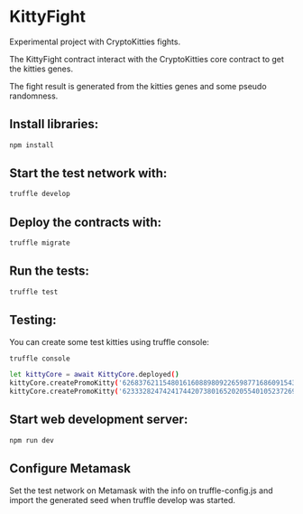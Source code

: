 # KittyFight

Experimental project with CryptoKitties fights.

The KittyFight contract interact with the CryptoKitties core contract to get the kitties genes.

The fight result is generated from the kitties genes and some pseudo randomness. 



## Install libraries:

```bash
npm install
```

## Start the test network with:

```bash
truffle develop
```

## Deploy the contracts with:

```bash
truffle migrate
```

## Run the tests:

```bash
truffle test
```

## Testing:

You can create some test kitties using truffle console:

```bash
truffle console

let kittyCore = await KittyCore.deployed()
kittyCore.createPromoKitty('626837621154801616088980922659877168609154386318304496692374110716999053','0x905B8ba9C9378c9876980e86CFB146B5C447C32e')
kittyCore.createPromoKitty('623332824742417442073801652020554010523726975553705023219600667807529387','0x905B8ba9C9378c9876980e86CFB146B5C447C32e')
```

## Start web development server:

```bash
npm run dev
```

## Configure Metamask

Set the test network on Metamask with the info on truffle-config.js and import the generated seed when truffle develop was started.


